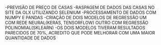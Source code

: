-PREVISÃO DE PREÇO DE CASAS
-RASPAGEM DE DADOS DAS CASAS NO SITE DA OLX UTILIZANDO SELENIUM
-PROCESSAMENTO DE DADOS COM NUMPY E PANDAS
-CRIAÇÃO DE DOIS MODELOS DE REGRESSÃO UM COM REDE NEURAL(KERAS, TENSORFLOW) OUTRO COM REGRESSÃO POLINOMIAL(SKLEARN)
-OS DOIS MODELOS TIVERAM RESULTADOS PARECIDOS DE 70%, ACREDITO QUE PODE MELHORAR COM UMA MAIOR QUANTIDADE DE DADOS
